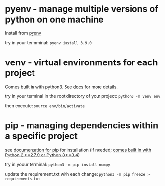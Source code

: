 # pyenv - manage multiple versions of python on one machine

Install from [pyenv](https://github.com/pyenv/pyenv)

try in your termminal: `pyenv install 3.9.0`

# venv - virtual environments for each project

Comes built in with python3. See [docs](https://docs.python.org/3/library/venv.html) for more details.

try in your terminal in the root directory of your project: `python3 -m venv env`

then execute: `source env/bin/activate`

# pip - managing dependencies within a specific project

see [documentation for pip](https://pip.pypa.io/en/stable/) for installation (if needed; [comes built in with Python 2 >=2.7.9 or Python 3 >=3.4](https://pip.pypa.io/en/stable/installing/))

try in yoour terminal: `python3 -m pip install numpy`

update the requirement.txt with each change: `python3 -m pip freeze > requirements.txt`

